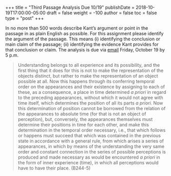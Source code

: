 +++
title = "Third Passage Analysis Due 10/19"
publishDate = 2018-10-19T17:00:00-05:00
draft = false
weight = -100
author = false
toc = false
type = "post"
+++

In no more than 500 words describe Kant&rsquo;s argument or point in the passage in as plain English as possible. For this assignment please identify the argument of the passage. This means (i) identifying the conclusion or main claim of the passage; (ii) identifying the evidence Kant provides for that conclusion or claim. The analysis is due via [email](mailto:mclear@unl.edu) Friday, October 19 by 5 p.m.

> Understanding belongs to all experience and its possibility, and the first thing that it does for this is not to make the representation of the objects distinct, but rather to make the representation of an object possible at all. Now this happens through its conferring temporal order on the appearances and their existence by assigning to each of these, as a consequence, a place in time determined _a priori_ in regard to the preceding appearances, without which it would not agree with time itself, which determines the position of all its parts _a priori_. Now this determination of position cannot be borrowed from the relation of the appearances to absolute time (for that is not an object of perception), but, conversely, the appearances themselves must determine their positions in time for each other, and make this determination in the temporal order necessary, i.e., that which follows or happens must succeed that which was contained in the previous state in accordance with a general rule, from which arises a series of appearances, in which by means of the understanding the very same order and constant connection in the series of possible perceptions is produced and made necessary as would be encountered _a priori_ in the form of inner experience (time), in which all perceptions would have to have their place. (B244-5)
